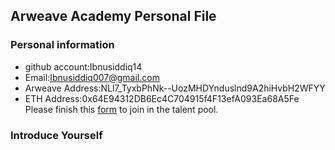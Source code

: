 ## Arweave Academy Personal File
### Personal information
- github account:Ibnusiddiq14
- Email:Ibnusiddiq007@gmail.com
- Arweave Address:NLl7_TyxbPhNk--UozMHDYnduslnd9A2hiHvbH2WFYY
- ETH Address:0x64E94312DB6Ec4C704915f4F13efA093Ea68A5Fe
Please finish this 
[form](https://docs.google.com/forms/d/e/1FAIpQLSfWA5fIIcBgmRppm3jNz5vmf9Mai_QMVil-2pO4r7YKn_Zhtw/viewform?usp=sf_link) 
to join in the talent pool.
### Introduce Yourself

